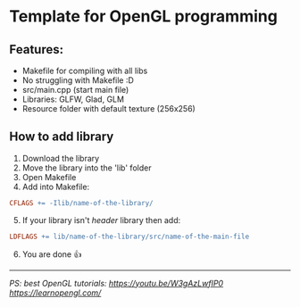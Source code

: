 # Template for OpenGL programming

## Features:

- Makefile for compiling with all libs
- No struggling with Makefile :D
- src/main.cpp (start main file)
- Libraries: GLFW, Glad, GLM
- Resource folder with default texture (256x256)

## How to add library

1. Download the library
2. Move the library into the 'lib' folder
3. Open Makefile
4. Add into Makefile:
```Makefile
CFLAGS += -Ilib/name-of-the-library/
```
5. If your library isn't *header* library then add:
```Makefile
LDFLAGS += lib/name-of-the-library/src/name-of-the-main-file
```
6. You are done 👍

******
*PS: best OpenGL tutorials:*
*https://youtu.be/W3gAzLwfIP0*
*https://learnopengl.com/*
